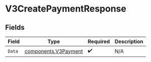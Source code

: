 # V3CreatePaymentResponse


## Fields

| Field                                                        | Type                                                         | Required                                                     | Description                                                  |
| ------------------------------------------------------------ | ------------------------------------------------------------ | ------------------------------------------------------------ | ------------------------------------------------------------ |
| `Data`                                                       | [components.V3Payment](../../models/components/v3payment.md) | :heavy_check_mark:                                           | N/A                                                          |